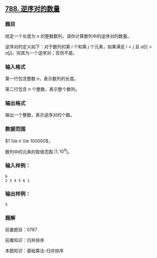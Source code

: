 ## [788\. 逆序对的数量](https://www.acwing.com/problem/content/790/)

### 题目

给定一个长度为 $n$ 的整数数列，请你计算数列中的逆序对的数量。

逆序对的定义如下：对于数列的第 $i$ 个和第 $j$ 个元素，如果满足 $i < j$ 且 $a[i] > a[j]$，则其为一个逆序对；否则不是。

### 输入格式

第一行包含整数 $n$，表示数列的长度。

第二行包含 $n$ 个整数，表示整个数列。

### 输出格式

输出一个整数，表示逆序对的个数。

### 数据范围

$1 \\le n \\le 100000$，

数列中的元素的取值范围 $[1,10^9]$。

### 输入样例：

```
6
2 3 4 5 6 1
```

### 输出样例：

```
5
```

### 题解

前置题目：0787

前置知识：归并排序

本题知识：基础算法-归并排序